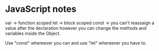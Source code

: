 # JavaScript notes

var -> function scoped
let -> block scoped
const -> you can't reassaign a value after the declaration however you can change the methods and variables inside the Object.

Use "const" whereever you can and use "let" whereever you have to.
